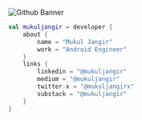 ![Github Banner](https://github.com/user-attachments/assets/91e265db-cab2-4f09-8d4c-f156e9faf16b)

```kotlin
val mukuljangir = developer {
    about {
        name = "Mukul Jangir"
        work = "Android Engineer"
    }
    links {
        linkedin = "@mukuljangir"
        medium = "@mukuljangir"
        twitter-x = "@mukuljangirx"
        substack = "@mukuljangir"
    }
}
```








